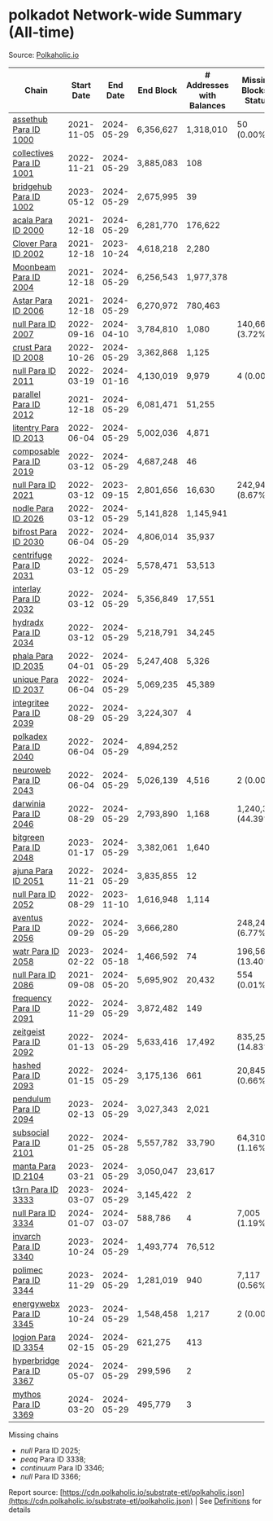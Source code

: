 # polkadot Network-wide Summary (All-time)

Source: [Polkaholic.io](https://polkaholic.io)


| Chain            | Start Date | End Date | End Block | # Addresses with Balances | Missing Blocks / Status |
| ---------------- | ---------- | ---------| --------- | ------------------------- | ----------------------- |
| [assethub Para ID 1000](/polkadot/1000-assethub) | 2021-11-05 | 2024-05-29 | 6,356,627 |  1,318,010 | 50 (0.00%)  |
| [collectives Para ID 1001](/polkadot/1001-collectives) | 2022-11-21 | 2024-05-29 | 3,885,083 |  108 |    |
| [bridgehub Para ID 1002](/polkadot/1002-bridgehub) | 2023-05-12 | 2024-05-29 | 2,675,995 |  39 |    |
| [acala Para ID 2000](/polkadot/2000-acala) | 2021-12-18 | 2024-05-29 | 6,281,770 |  176,622 |    |
| [Clover Para ID 2002](/polkadot/2002-clover) | 2021-12-18 | 2023-10-24 | 4,618,218 |  2,280 |    |
| [Moonbeam Para ID 2004](/polkadot/2004-moonbeam) | 2021-12-18 | 2024-05-29 | 6,256,543 |  1,977,378 |    |
| [Astar Para ID 2006](/polkadot/2006-astar) | 2021-12-18 | 2024-05-29 | 6,270,972 |  780,463 |    |
| [null Para ID 2007](/polkadot/2007-kapex) | 2022-09-16 | 2024-04-10 | 3,784,810 |  1,080 | 140,668 (3.72%)  |
| [crust Para ID 2008](/polkadot/2008-crust) | 2022-10-26 | 2024-05-29 | 3,362,868 |  1,125 |    |
| [null Para ID 2011](/polkadot/2011-equilibrium) | 2022-03-19 | 2024-01-16 | 4,130,019 |  9,979 | 4 (0.00%)  |
| [parallel Para ID 2012](/polkadot/2012-parallel) | 2021-12-18 | 2024-05-29 | 6,081,471 |  51,255 |    |
| [litentry Para ID 2013](/polkadot/2013-litentry) | 2022-06-04 | 2024-05-29 | 5,002,036 |  4,871 |    |
| [composable Para ID 2019](/polkadot/2019-composable) | 2022-03-12 | 2024-05-29 | 4,687,248 |  46 |    |
| [null Para ID 2021](/polkadot/2021-efinity) | 2022-03-12 | 2023-09-15 | 2,801,656 |  16,630 | 242,949 (8.67%)  |
| [nodle Para ID 2026](/polkadot/2026-nodle) | 2022-03-12 | 2024-05-29 | 5,141,828 |  1,145,941 |    |
| [bifrost Para ID 2030](/polkadot/2030-bifrost) | 2022-06-04 | 2024-05-29 | 4,806,014 |  35,937 |    |
| [centrifuge Para ID 2031](/polkadot/2031-centrifuge) | 2022-03-12 | 2024-05-29 | 5,578,471 |  53,513 |    |
| [interlay Para ID 2032](/polkadot/2032-interlay) | 2022-03-12 | 2024-05-29 | 5,356,849 |  17,551 |    |
| [hydradx Para ID 2034](/polkadot/2034-hydradx) | 2022-03-12 | 2024-05-29 | 5,218,791 |  34,245 |    |
| [phala Para ID 2035](/polkadot/2035-phala) | 2022-04-01 | 2024-05-29 | 5,247,408 |  5,326 |    |
| [unique Para ID 2037](/polkadot/2037-unique) | 2022-06-04 | 2024-05-29 | 5,069,235 |  45,389 |    |
| [integritee Para ID 2039](/polkadot/2039-integritee) | 2022-08-29 | 2024-05-29 | 3,224,307 |  4 |    |
| [polkadex Para ID 2040](/polkadot/2040-polkadex) | 2022-06-04 | 2024-05-29 | 4,894,252 |   |    |
| [neuroweb Para ID 2043](/polkadot/2043-neuroweb) | 2022-06-04 | 2024-05-29 | 5,026,139 |  4,516 | 2 (0.00%)  |
| [darwinia Para ID 2046](/polkadot/2046-darwinia) | 2022-08-29 | 2024-05-29 | 2,793,890 |  1,168 | 1,240,326 (44.39%)  |
| [bitgreen Para ID 2048](/polkadot/2048-bitgreen) | 2023-01-17 | 2024-05-29 | 3,382,061 |  1,640 |    |
| [ajuna Para ID 2051](/polkadot/2051-ajuna) | 2022-11-21 | 2024-05-29 | 3,835,855 |  12 |    |
| [null Para ID 2052](/polkadot/2052-polkadot-parathread-2052) | 2022-08-29 | 2023-11-10 | 1,616,948 |  1,114 |    |
| [aventus Para ID 2056](/polkadot/2056-aventus) | 2022-09-29 | 2024-05-29 | 3,666,280 |   | 248,240 (6.77%)  |
| [watr Para ID 2058](/polkadot/2058-watr) | 2023-02-22 | 2024-05-18 | 1,466,592 |  74 | 196,567 (13.40%)  |
| [null Para ID 2086](/polkadot/2086-kilt) | 2021-09-08 | 2024-05-20 | 5,695,902 |  20,432 | 554 (0.01%)  |
| [frequency Para ID 2091](/polkadot/2091-frequency) | 2022-11-29 | 2024-05-29 | 3,872,482 |  149 |    |
| [zeitgeist Para ID 2092](/polkadot/2092-zeitgeist) | 2022-01-13 | 2024-05-29 | 5,633,416 |  17,492 | 835,250 (14.83%)  |
| [hashed Para ID 2093](/polkadot/2093-hashed) | 2022-01-15 | 2024-05-29 | 3,175,136 |  661 | 20,845 (0.66%)  |
| [pendulum Para ID 2094](/polkadot/2094-pendulum) | 2023-02-13 | 2024-05-29 | 3,027,343 |  2,021 |    |
| [subsocial Para ID 2101](/polkadot/2101-subsocial) | 2022-01-25 | 2024-05-28 | 5,557,782 |  33,790 | 64,310 (1.16%)  |
| [manta Para ID 2104](/polkadot/2104-manta) | 2023-03-21 | 2024-05-29 | 3,050,047 |  23,617 |    |
| [t3rn Para ID 3333](/polkadot/3333-t3rn) | 2023-03-07 | 2024-05-29 | 3,145,422 |  2 |    |
| [null Para ID 3334](/polkadot/3334-polkadot-parathread-3334) | 2024-01-07 | 2024-03-07 | 588,786 |  4 | 7,005 (1.19%)  |
| [invarch Para ID 3340](/polkadot/3340-invarch) | 2023-10-24 | 2024-05-29 | 1,493,774 |  76,512 |    |
| [polimec Para ID 3344](/polkadot/3344-polimec) | 2023-11-29 | 2024-05-29 | 1,281,019 |  940 | 7,117 (0.56%)  |
| [energywebx Para ID 3345](/polkadot/3345-energywebx) | 2023-10-24 | 2024-05-29 | 1,548,458 |  1,217 | 2 (0.00%)  |
| [logion Para ID 3354](/polkadot/3354-logion) | 2024-02-15 | 2024-05-29 | 621,275 |  413 |    |
| [hyperbridge Para ID 3367](/polkadot/3367-hyperbridge) | 2024-05-07 | 2024-05-29 | 299,596 |  2 |    |
| [mythos Para ID 3369](/polkadot/3369-mythos) | 2024-03-20 | 2024-05-29 | 495,779 |  3 |    |

Missing chains


* *null* Para ID 2025; 
* *peaq* Para ID 3338; 
* *continuum* Para ID 3346; 
* *null* Para ID 3366; 

Report source: [https://cdn.polkaholic.io/substrate-etl/polkaholic.json](https://cdn.polkaholic.io/substrate-etl/polkaholic.json) | See [Definitions](/DEFINITIONS.md) for details
